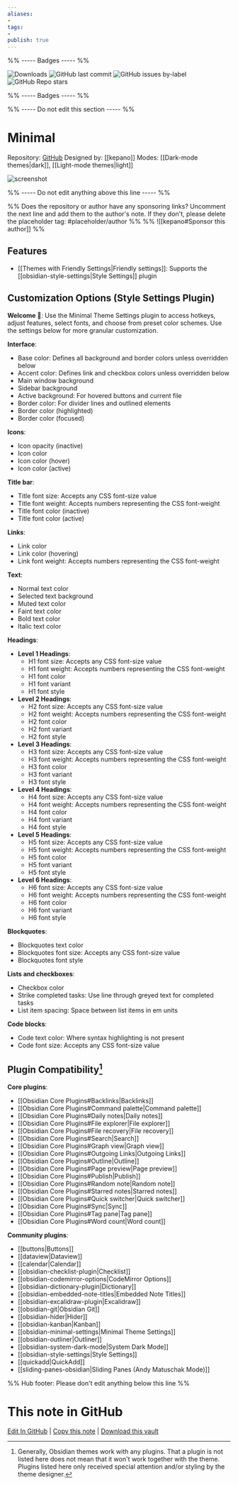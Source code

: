 ```yaml
---
aliases:
- 
tags: 
- 
publish: true
---
```


%% ----- Badges ----- %%

![Downloads](https://img.shields.io/badge/downloads-366167-573E7A?style=for-the-badge&logo=)
![GitHub last commit](https://img.shields.io/github/last-commit/kepano/obsidian-minimal?color=573E7A&label=last%20update&logo=github&style=for-the-badge)
![GitHub issues by-label](https://img.shields.io/github/issues/kepano/obsidian-minimal/help%20wanted?color=573E7A&logo=github&style=for-the-badge) 
![GitHub Repo stars](https://img.shields.io/github/stars/kepano/obsidian-minimal?color=573E7A&logo=github&style=for-the-badge)

%% ----- Badges ----- %%

%% ----- Do not edit this section ----- %%

# Minimal

Repository: [GitHub](https://github.com/kepano/obsidian-minimal)
Designed by: [[kepano]]
Modes: [[Dark-mode themes|dark]], [[Light-mode themes|light]]



![screenshot](https://github.com/kepano/obsidian-minimal/raw/master/dark-simple.png)

%% ----- Do not edit anything above this line ----- %% 

%% Does the repository or author have any sponsoring links? Uncomment the next line and add them to the author's note. If they don't, please delete the placeholder tag: #placeholder/author %%
%% ![[kepano#Sponsor this author]] %%


## Features

- [[Themes with Friendly Settings|Friendly settings]]: Supports the [[obsidian-style-settings|Style Settings]] plugin

## Customization Options (Style Settings Plugin) 

**Welcome 👋**: Use the Minimal Theme Settings plugin to access hotkeys, adjust features, select fonts, and choose from preset color schemes. Use the settings below for more granular customization.

**Interface**: 
- Base color: Defines all background and border colors unless overridden below
- Accent color: Defines link and checkbox colors unless overridden below
- Main window background
- Sidebar background
- Active background: For hovered buttons and current file
- Border color: For divider lines and outlined elements
- Border color (highlighted)
- Border color (focused)

**Icons**: 
- Icon opacity (inactive)
- Icon color
- Icon color (hover)
- Icon color (active)

**Title bar**: 
- Title font size: Accepts any CSS font-size value
- Title font weight: Accepts numbers representing the CSS font-weight
- Title font color (inactive)
- Title font color (active)

**Links**: 
- Link color
- Link color (hovering)
- Link font weight: Accepts numbers representing the CSS font-weight

**Text**: 
- Normal text color
- Selected text background
- Muted text color
- Faint text color
- Bold text color
- Italic text color

**Headings**: 
- **Level 1 Headings**: 
    - H1 font size: Accepts any CSS font-size value
    - H1 font weight: Accepts numbers representing the CSS font-weight
    - H1 font color
    - H1 font variant
    - H1 font style
- **Level 2 Headings**: 
    - H2 font size: Accepts any CSS font-size value
    - H2 font weight: Accepts numbers representing the CSS font-weight
    - H2 font color
    - H2 font variant
    - H2 font style
- **Level 3 Headings**: 
    - H3 font size: Accepts any CSS font-size value
    - H3 font weight: Accepts numbers representing the CSS font-weight
    - H3 font color
    - H3 font variant
    - H3 font style
- **Level 4 Headings**: 
    - H4 font size: Accepts any CSS font-size value
    - H4 font weight: Accepts numbers representing the CSS font-weight
    - H4 font color
    - H4 font variant
    - H4 font style
- **Level 5 Headings**: 
    - H5 font size: Accepts any CSS font-size value
    - H5 font weight: Accepts numbers representing the CSS font-weight
    - H5 font color
    - H5 font variant
    - H5 font style
- **Level 6 Headings**: 
    - H6 font size: Accepts any CSS font-size value
    - H6 font weight: Accepts numbers representing the CSS font-weight
    - H6 font color
    - H6 font variant
    - H6 font style

**Blockquotes**: 
- Blockquotes text color
- Blockquotes font size: Accepts any CSS font-size value
- Blockquotes font style

**Lists and checkboxes**: 
- Checkbox color
- Strike completed tasks: Use line through greyed text for completed tasks
- List item spacing: Space between list items in em units

**Code blocks**: 
- Code text color: Where syntax highlighting is not present
- Code font size: Accepts any CSS font-size value

## Plugin Compatibility[^1]

**Core plugins**:
- [[Obsidian Core Plugins#Backlinks|Backlinks]]
- [[Obsidian Core Plugins#Command palette|Command palette]]
- [[Obsidian Core Plugins#Daily notes|Daily notes]]
- [[Obsidian Core Plugins#File explorer|File explorer]]
- [[Obsidian Core Plugins#File recovery|File recovery]]
- [[Obsidian Core Plugins#Search|Search]]
- [[Obsidian Core Plugins#Graph view|Graph view]]
- [[Obsidian Core Plugins#Outgoing Links|Outgoing Links]]
- [[Obsidian Core Plugins#Outline|Outline]]
- [[Obsidian Core Plugins#Page preview|Page preview]]
- [[Obsidian Core Plugins#Publish|Publish]]
- [[Obsidian Core Plugins#Random note|Random note]]
- [[Obsidian Core Plugins#Starred notes|Starred notes]]
- [[Obsidian Core Plugins#Quick switcher|Quick switcher]]
- [[Obsidian Core Plugins#Sync|Sync]]
- [[Obsidian Core Plugins#Tag pane|Tag pane]]
- [[Obsidian Core Plugins#Word count|Word count]]

**Community plugins**:
- [[buttons|Buttons]]
- [[dataview|Dataview]]
- [[calendar|Calendar]]
- [[obsidian-checklist-plugin|Checklist]]
- [[obsidian-codemirror-options|CodeMirror Options]]
- [[obsidian-dictionary-plugin|Dictionary]]
- [[obsidian-embedded-note-titles|Embedded Note Titles]]
- [[obsidian-excalidraw-plugin|Excalidraw]]
- [[obsidian-git|Obsidian Git]]
- [[obsidian-hider|Hider]]
- [[obsidian-kanban|Kanban]]
- [[obsidian-minimal-settings|Minimal Theme Settings]]
- [[obsidian-outliner|Outliner]]
- [[obsidian-system-dark-mode|System Dark Mode]]
- [[obsidian-style-settings|Style Settings]]
- [[quickadd|QuickAdd]]
- [[sliding-panes-obsidian|Sliding Panes (Andy Matuschak Mode)]]

[^1]: Generally, Obsidian themes work with any plugins. That a plugin is not listed here does not mean that it won't work together with the theme. Plugins listed here only received special attention and/or styling by the theme designer.

%% Hub footer: Please don't edit anything below this line %%

# This note in GitHub

<span class="git-footer">[Edit In GitHub](https://github.dev/obsidian-community/obsidian-hub/blob/main/02%20-%20Community%20Expansions/02.05%20All%20Community%20Expansions/Themes/Minimal.md "git-hub-edit-note") | [Copy this note](https://raw.githubusercontent.com/obsidian-community/obsidian-hub/main/02%20-%20Community%20Expansions/02.05%20All%20Community%20Expansions/Themes/Minimal.md "git-hub-copy-note") | [Download this vault](https://github.com/obsidian-community/obsidian-hub/archive/refs/heads/main.zip "git-hub-download-vault") </span>

